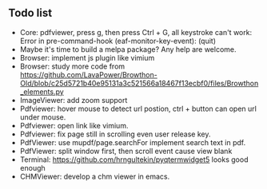 ## Todo list
* Core: pdfviewer, press g, then press Ctrl + G, all keystroke can't work: Error in pre-command-hook (eaf-monitor-key-event): (quit)
* Maybe it's time to build a melpa package? Any help are welcome.
* Browser: implement js plugin like vimium
* Browser: study more code from https://github.com/LavaPower/Browthon-Old/blob/c25d5721b40e95131a3c521566a18467f13ecbf0/files/Browthon_elements.py
* ImageViewer: add zoom support
* Pdfviewer: hover mouse to detect url postion, ctrl + button can open url under mouse.
* Pdfviewer: open link like vimium.
* Pdfviewer: fix page still in scrolling even user release key.
* PdfViewer: use mupdf/page.searchFor implement search text in pdf.
* PdfViewer: split window first, then scroll event cause view blank
* Terminal: https://github.com/hrngultekin/pyqtermwidget5 looks good enough
* CHMViewer: develop a chm viewer in emacs.
